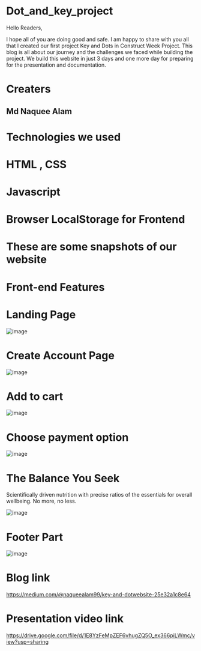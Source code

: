 # Dot_and_key_project

Hello Readers,


I hope all of you are doing good and safe. I am happy to share with you all that I created our first project Key and Dots in Construct Week Project. This blog is all about our journey and the challenges we faced while building the project. We build this website in just 3 days and one more day for preparing for the presentation and documentation.


# Creaters
## Md Naquee Alam

# Technologies we used
# HTML , CSS
# Javascript
# Browser LocalStorage for Frontend

# These are some snapshots of our website
# Front-end Features
# Landing Page
![image](https://user-images.githubusercontent.com/100348982/161198822-a3d25816-981a-4551-a43a-3befd3dbe67d.png)

# Create Account Page
![image](https://user-images.githubusercontent.com/100348982/161201663-e20d94d2-9977-49a8-b711-9c6a19d65634.png)

# Add to cart

![image](https://user-images.githubusercontent.com/100348982/161201890-dcc72fbb-b506-4018-a4e2-abbd630554a2.png)
# Choose payment option
![image](https://user-images.githubusercontent.com/100348982/161202086-631d79cf-5d6d-4d16-9ea8-f2f4d1396f50.png)
# The Balance You Seek
Scientifically driven nutrition with precise ratios of the essentials for overall wellbeing. No more, no less.

![image](https://user-images.githubusercontent.com/100348982/161202323-4c05f8c8-e71d-4a88-b8a7-16c586b3508f.png)


# Footer Part
![image](https://user-images.githubusercontent.com/100348982/161202537-ced14718-1c95-4287-855c-12fdefa06f50.png)

# Blog link
https://medium.com/@naqueealam99/key-and-dotwebsite-25e32a1c8e64

# Presentation video link
https://drive.google.com/file/d/1E8YzFeMpZEF6vhugZQ5O_ex366piLWmc/view?usp=sharing



